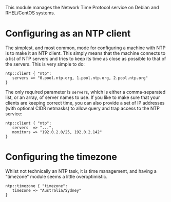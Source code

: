 This module manages the Network Time Protocol service on Debian and
RHEL/CentOS systems.


# Configuring as an NTP client

The simplest, and most common, mode for configuring a machine with NTP is to
make it an NTP client.  This simply means that the machine connects to a
list of NTP servers and tries to keep its time as close as possible to that
of the servers.  This is very simple to do:

    ntp::client { "ntp":
       servers => "0.pool.ntp.org, 1.pool.ntp.org, 2.pool.ntp.org"
    }

The only required parameter is `servers`, which is either a comma-separated
list, or an array, of server names to use.  If you like to make sure that
your clients are keeping correct time, you can also provide a set of IP
addresses (with optional CIDR netmasks) to allow query and trap access to the
NTP service:

    ntp::client { "ntp":
       servers  => "...",
       monitors => "192.0.2.0/25, 192.0.2.142"
    }


# Configuring the timezone

Whilst not technically an NTP task, it is time management, and having a
"timezone" module seems a little overoptimistic.

    ntp::timezone { "timezone":
       timezone => "Australia/Sydney"
    }
